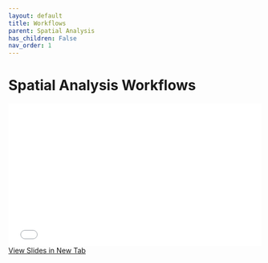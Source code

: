 ```yaml
---
layout: default
title: Workflows
parent: Spatial Analysis
has_children: False
nav_order: 1
---
```


# Spatial Analysis Workflows


<div style="overflow: hidden;
  padding-top: 56.25%;
  position: relative">
  <iframe src="content/GISWorkflows.html" title="Processes" scrolling="no" frameborder="0"
    style="border: 0;
   height: 100%;
   left: 0;
   position: absolute;
   top: 0;
   width: 100%;">
   <p>Your browser does not support iframes.</p>
 </iframe>
</div>
<a href="content/GISWorkflows.html" target="_blank">View Slides in New Tab</a>



